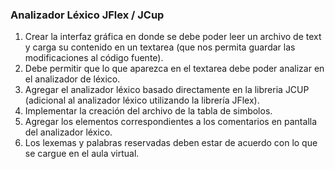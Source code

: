 

### Analizador Léxico JFlex / JCup

1. Crear la interfaz gráfica en donde se debe poder leer un archivo de text y carga su contenido en un textarea (que nos permita guardar las modificaciones al código fuente).
2. Debe permitir que lo que aparezca en el textarea debe poder analizar en el analizador de léxico.
3. Agregar el analizador léxico basado directamente en la libreria JCUP (adicional al analizador léxico utilizando la librería JFlex).
4. Implementar la creación del archivo de la tabla de simbolos.
5. Agregar los elementos correspondientes a los comentarios en pantalla del analizador léxico.
6. Los lexemas y palabras reservadas deben estar de acuerdo con lo que se cargue en el aula virtual.
